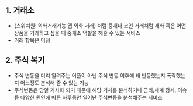 ## 1. 거래소 
- (스위치원: 외화거래가능 앱 외화 거래) 처럼 중개나 코인 거래처럼 재화 혹은 어떤 상품을 거래하고 싶을 때 중개소 역할을 해줄 수 있는 서비스  
- 거래 항목은 미정

## 2. 주식 복기 
- 주식 변동을 미리 알려주는 어플이 아닌 주식 변동 이후에 왜 반등했는지 폭락했는지 어느정도 분석해 줄 수 있는 기능  
- 주식변동은 당일 기사화 되기 때문에 해당 기사를 분석하거나 금리,세계 정세, 이슈 등 다양한 원인에 따른 하루동안 일어난 주식변동을 분석해주는 서비스
